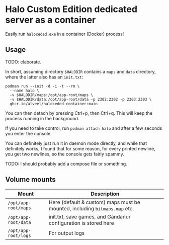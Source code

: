 # Halo Custom Edition dedicated server as a container

Easily run `haloceded.exe` in a container (Docker) process!

## Usage

TODO: elaborate.

In short, assuming directory `$HALODIR` contains a `maps` and `data` directory, where the latter also has an `init.txt`:

```shell
podman run --init -d -i -t --rm \
  --name halo \
  -v $HALODIR/maps:/opt/app-root/maps \
  -v $HALODIR/data:/opt/app-root/data -p 2302:2302 -p 2303:2303 \
  ghcr.io/alveel/haloceded-container:main
```

You can then detach by pressing Ctrl+p, then Ctrl+q. This will keep the process running in the background.

If you need to take control, run `podman attach halo` and after a few seconds you enter the console.

You can definitely just run it in daemon mode directly, and while that definitely works, I found that
for some reason, for every printed newline, you get two newlines, so the console gets fairly spammy.

TODO: I should probably add a compose file or something.

## Volume mounts

| Mount                | Description                                                                |
|----------------------|----------------------------------------------------------------------------|
| `/opt/app-root/maps` | Here (default & custom) maps must be mounted, including `bitmaps.map` etc. |
| `/opt/app-root/data` | init.txt, save games, and Gandanur configuration is stored here            |
| `/opt/app-root/logs` | For output logs                                                            |

